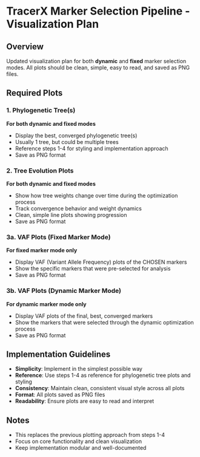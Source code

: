 # TracerX Marker Selection Pipeline - Visualization Plan

## Overview
Updated visualization plan for both **dynamic** and **fixed** marker selection modes.
All plots should be clean, simple, easy to read, and saved as PNG files.

## Required Plots

### 1. Phylogenetic Tree(s) 
**For both dynamic and fixed modes**
- Display the best, converged phylogenetic tree(s)
- Usually 1 tree, but could be multiple trees
- Reference steps 1-4 for styling and implementation approach
- Save as PNG format

### 2. Tree Evolution Plots
**For both dynamic and fixed modes**
- Show how tree weights change over time during the optimization process
- Track convergence behavior and weight dynamics
- Clean, simple line plots showing progression
- Save as PNG format

### 3a. VAF Plots (Fixed Marker Mode)
**For fixed marker mode only**
- Display VAF (Variant Allele Frequency) plots of the CHOSEN markers
- Show the specific markers that were pre-selected for analysis
- Save as PNG format

### 3b. VAF Plots (Dynamic Marker Mode)  
**For dynamic marker mode only**
- Display VAF plots of the final, best, converged markers
- Show the markers that were selected through the dynamic optimization process
- Save as PNG format

## Implementation Guidelines

- **Simplicity**: Implement in the simplest possible way
- **Reference**: Use steps 1-4 as reference for phylogenetic tree plots and styling
- **Consistency**: Maintain clean, consistent visual style across all plots
- **Format**: All plots saved as PNG files
- **Readability**: Ensure plots are easy to read and interpret

## Notes
- This replaces the previous plotting approach from steps 1-4
- Focus on core functionality and clean visualization
- Keep implementation modular and well-documented

